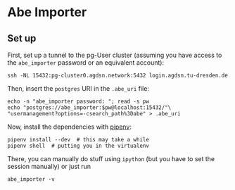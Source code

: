 # Abe Importer

## Set up 
First, set up a tunnel to the pg-User
cluster (assuming you have access to the 
`abe_importer` password or an equivalent account):

```shell script
ssh -NL 15432:pg-cluster0.agdsn.network:5432 login.agdsn.tu-dresden.de 
```

Then, insert the `postgres` URI in the `.abe_uri` file:

```shell script
echo -n "abe_importer password: "; read -s pw 
echo "postgres://abe_importer:$pw@localhost:15432/"\
"usermanagement?options=-csearch_path%3Dabe" > .abe_uri
``` 


Now, install the dependencies with [pipenv](https://pipenv.readthedocs.io/en/latest/):

```shell script
pipenv install --dev  # this may take a while
pipenv shell  # putting you in the virtualenv
``` 

There, you can manually do stuff using `ipython` (but you have to set the session manually)
or just run

```shell script
abe_importer -v
```
